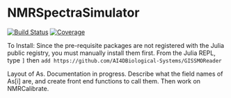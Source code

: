 # NMRSpectraSimulator

[![Build Status](https://github.com/RoyCCWang/NMRSpectraSimulator.jl/workflows/CI/badge.svg)](https://github.com/RoyCCWang/NMRSpectraSimulator.jl/actions)
[![Coverage](https://codecov.io/gh/RoyCCWang/NMRSpectraSimulator.jl/branch/master/graph/badge.svg)](https://codecov.io/gh/RoyCCWang/NMRSpectraSimulator.jl)

To Install:
Since the pre-requisite packages are not registered with the Julia public registry, you must manually install them first.
From the Julia REPL, type `]` then `add https://github.com/AI4DBiological-Systems/GISSMOReader`

Layout of As.
Documentation in progress. Describe what the field names of As[i] are, and create front end functions to call them. Then work on NMRCalibrate.
